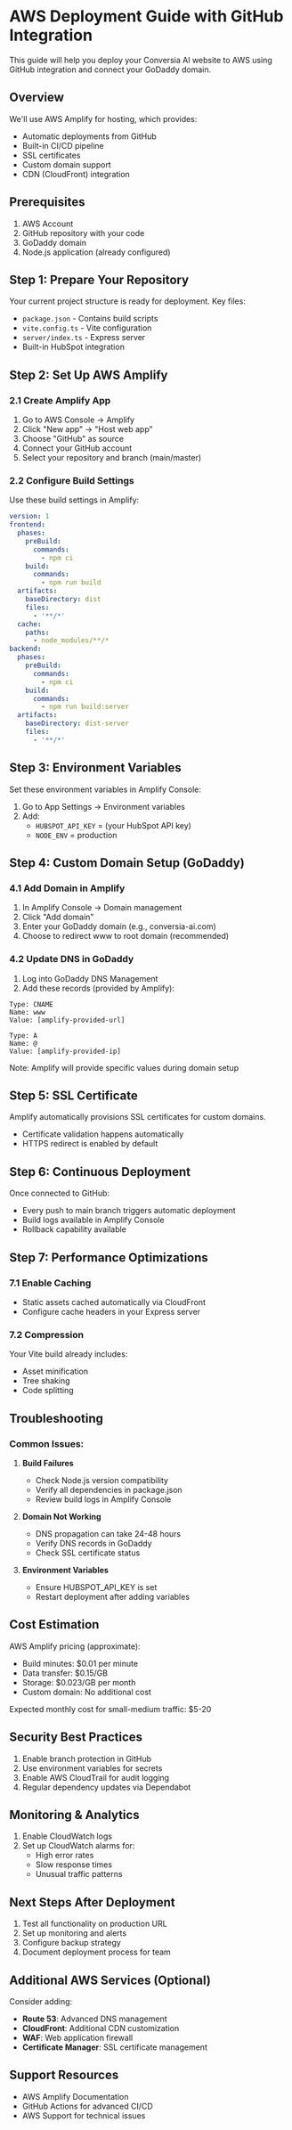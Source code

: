 # AWS Deployment Guide with GitHub Integration

This guide will help you deploy your Conversia AI website to AWS using GitHub integration and connect your GoDaddy domain.

## Overview

We'll use AWS Amplify for hosting, which provides:
- Automatic deployments from GitHub
- Built-in CI/CD pipeline
- SSL certificates
- Custom domain support
- CDN (CloudFront) integration

## Prerequisites

1. AWS Account
2. GitHub repository with your code
3. GoDaddy domain
4. Node.js application (already configured)

## Step 1: Prepare Your Repository

Your current project structure is ready for deployment. Key files:
- `package.json` - Contains build scripts
- `vite.config.ts` - Vite configuration
- `server/index.ts` - Express server
- Built-in HubSpot integration

## Step 2: Set Up AWS Amplify

### 2.1 Create Amplify App

1. Go to AWS Console → Amplify
2. Click "New app" → "Host web app"
3. Choose "GitHub" as source
4. Connect your GitHub account
5. Select your repository and branch (main/master)

### 2.2 Configure Build Settings

Use these build settings in Amplify:

```yaml
version: 1
frontend:
  phases:
    preBuild:
      commands:
        - npm ci
    build:
      commands:
        - npm run build
  artifacts:
    baseDirectory: dist
    files:
      - '**/*'
  cache:
    paths:
      - node_modules/**/*
backend:
  phases:
    preBuild:
      commands:
        - npm ci
    build:
      commands:
        - npm run build:server
  artifacts:
    baseDirectory: dist-server
    files:
      - '**/*'
```

## Step 3: Environment Variables

Set these environment variables in Amplify Console:

1. Go to App Settings → Environment variables
2. Add:
   - `HUBSPOT_API_KEY` = (your HubSpot API key)
   - `NODE_ENV` = production

## Step 4: Custom Domain Setup (GoDaddy)

### 4.1 Add Domain in Amplify

1. In Amplify Console → Domain management
2. Click "Add domain"
3. Enter your GoDaddy domain (e.g., conversia-ai.com)
4. Choose to redirect www to root domain (recommended)

### 4.2 Update DNS in GoDaddy

1. Log into GoDaddy DNS Management
2. Add these records (provided by Amplify):

```
Type: CNAME
Name: www
Value: [amplify-provided-url]

Type: A
Name: @
Value: [amplify-provided-ip]
```

Note: Amplify will provide specific values during domain setup

## Step 5: SSL Certificate

Amplify automatically provisions SSL certificates for custom domains.
- Certificate validation happens automatically
- HTTPS redirect is enabled by default

## Step 6: Continuous Deployment

Once connected to GitHub:
- Every push to main branch triggers automatic deployment
- Build logs available in Amplify Console
- Rollback capability available

## Step 7: Performance Optimizations

### 7.1 Enable Caching
- Static assets cached automatically via CloudFront
- Configure cache headers in your Express server

### 7.2 Compression
Your Vite build already includes:
- Asset minification
- Tree shaking
- Code splitting

## Troubleshooting

### Common Issues:

1. **Build Failures**
   - Check Node.js version compatibility
   - Verify all dependencies in package.json
   - Review build logs in Amplify Console

2. **Domain Not Working**
   - DNS propagation can take 24-48 hours
   - Verify DNS records in GoDaddy
   - Check SSL certificate status

3. **Environment Variables**
   - Ensure HUBSPOT_API_KEY is set
   - Restart deployment after adding variables

## Cost Estimation

AWS Amplify pricing (approximate):
- Build minutes: $0.01 per minute
- Data transfer: $0.15/GB
- Storage: $0.023/GB per month
- Custom domain: No additional cost

Expected monthly cost for small-medium traffic: $5-20

## Security Best Practices

1. Enable branch protection in GitHub
2. Use environment variables for secrets
3. Enable AWS CloudTrail for audit logging
4. Regular dependency updates via Dependabot

## Monitoring & Analytics

1. Enable CloudWatch logs
2. Set up CloudWatch alarms for:
   - High error rates
   - Slow response times
   - Unusual traffic patterns

## Next Steps After Deployment

1. Test all functionality on production URL
2. Set up monitoring and alerts
3. Configure backup strategy
4. Document deployment process for team

## Additional AWS Services (Optional)

Consider adding:
- **Route 53**: Advanced DNS management
- **CloudFront**: Additional CDN customization
- **WAF**: Web application firewall
- **Certificate Manager**: SSL certificate management

## Support Resources

- AWS Amplify Documentation
- GitHub Actions for advanced CI/CD
- AWS Support for technical issues